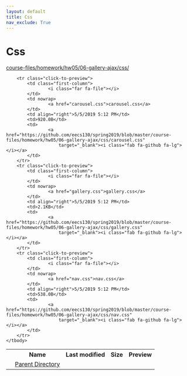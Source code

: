 ```yaml
---
layout: default
title: Css
nav_exclude: True
---
```


# Css

[course-files/homework/hw05/06-gallery-ajax/css/](.)

<table class="tbl-files">
    <tbody>
        <tr>
            <th valign="top"></th>
            <th>Name</th>
            <th>Last modified</th>
            <th>Size</th>
            <th>Preview</th>
        </tr>
        <tr>
            <td valign="top">
                <i class="fa fa-folder-open"></i>
            </td>
            <td><a href="../">Parent Directory</a></td>
            <td>&nbsp;</td>
            <td>&nbsp;</td>
            <td>&nbsp;</td>
        </tr>

        <tr class="click-to-preview">
            <td class="first-column">
                    <i class="far fa-file"></i>
            </td>
            <td nowrap>
                    <a href="carousel.css">carousel.css</a>
            </td>
            <td align="right">5/5/2019 5:12 PM</td>
            <td>920.0B</td>
            <td>
                    <a href="https://github.com/eecs130/spring2019/blob/master/course-files/homework/hw05/06-gallery-ajax/css/carousel.css"
                        target="_blank"><i class="fab fa-github fa-lg"></i></a>
            </td>
        </tr>
        <tr class="click-to-preview">
            <td class="first-column">
                    <i class="far fa-file"></i>
            </td>
            <td nowrap>
                    <a href="gallery.css">gallery.css</a>
            </td>
            <td align="right">5/5/2019 5:12 PM</td>
            <td>2.1KB</td>
            <td>
                    <a href="https://github.com/eecs130/spring2019/blob/master/course-files/homework/hw05/06-gallery-ajax/css/gallery.css"
                        target="_blank"><i class="fab fa-github fa-lg"></i></a>
            </td>
        </tr>
        <tr class="click-to-preview">
            <td class="first-column">
                    <i class="far fa-file"></i>
            </td>
            <td nowrap>
                    <a href="nav.css">nav.css</a>
            </td>
            <td align="right">5/5/2019 5:12 PM</td>
            <td>538.0B</td>
            <td>
                    <a href="https://github.com/eecs130/spring2019/blob/master/course-files/homework/hw05/06-gallery-ajax/css/nav.css"
                        target="_blank"><i class="fab fa-github fa-lg"></i></a>
            </td>
        </tr>
    </tbody>
</table>

